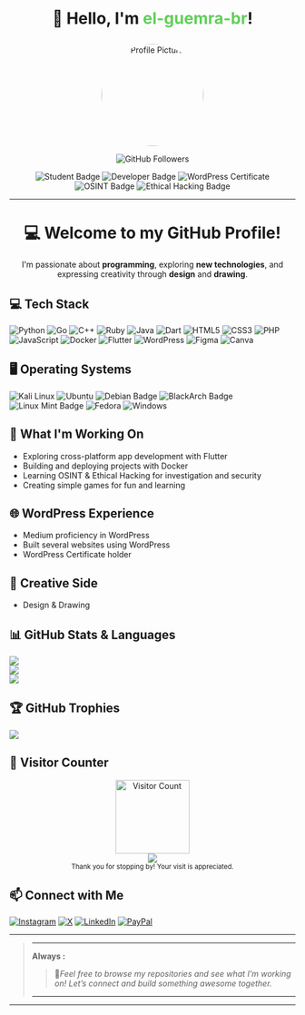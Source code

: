 
# <p align="center">👋 Hello, I'm <span style="color: #61cf5a;">el-guemra-br</span>!
</p>

<p align="center">
  <img src="https://github.com/el-guemra-br.png" alt="Profile Picture" width="180" style="border-radius: 50%;" />
</p>

<p align="center">
  <img src="https://img.shields.io/github/followers/el-guemra-br?label=Followers&style=social" alt="GitHub Followers"/> 
<p align="center"> 
  <img src="https://img.shields.io/badge/Student-blue?style=flat-square" alt="Student Badge"/>
  <img src="https://img.shields.io/badge/Developer-green?style=flat-square" alt="Developer Badge"/>
  <img src="https://img.shields.io/badge/WordPress%20Certified-ff69b4?style=flat-square" alt="WordPress Certificate"/>
  <img src="https://img.shields.io/badge/OSINT-blue?style=flat-square" alt="OSINT Badge"/>
  <img src="https://img.shields.io/badge/Ethical%20Hacking-orange?style=flat-square" alt="Ethical Hacking Badge"/>

</p>

---

<h1 align="center">💻 Welcome to my GitHub Profile!</h1>

<p align="center">
I'm passionate about <b> programming</b>,  
exploring <b> new technologies</b>,  
and expressing creativity through <b> design</b> and <b> drawing</b>.
</p>


## 💻 Tech Stack

![Python](https://img.shields.io/badge/-Python-3776AB?logo=python&logoColor=white&style=flat)
![Go](https://img.shields.io/badge/-Go-00ADD8?logo=go&logoColor=white&style=flat)
![C++](https://img.shields.io/badge/C++-%2300599C.svg?logo=c%2B%2B&logoColor=white)
![Ruby](https://img.shields.io/badge/-Ruby-E72126?logo=Ruby&logoColor=white&style=flat)
![Java](https://img.shields.io/badge/-Java-007396?logo=java&logoColor=white&style=flat)
![Dart](https://img.shields.io/badge/-Dart-0175C2?logo=dart&logoColor=white&style=flat)
![HTML5](https://img.shields.io/badge/-HTML5-E34F26?logo=html5&logoColor=white&style=flat)
![CSS3](https://img.shields.io/badge/-CSS3-1572B6?logo=css3&logoColor=white&style=flat)
![PHP](https://img.shields.io/badge/php-%23777BB4.svg?&logo=php&logoColor=white)
![JavaScript](https://img.shields.io/badge/-JavaScript-F7DF1E?logo=javascript&logoColor=black&style=flat)
![Docker](https://img.shields.io/badge/-Docker-2496ED?logo=docker&logoColor=white&style=flat)
![Flutter](https://img.shields.io/badge/-Flutter-02569B?logo=flutter&logoColor=white&style=flat)
![WordPress](https://img.shields.io/badge/-WordPress-21759B?logo=wordpress&logoColor=white&style=flat)
![Figma](https://img.shields.io/badge/Figma-F24E1E?logo=figma&logoColor=white)
![Canva](https://img.shields.io/badge/Canva-%2300C4CC.svg?&logo=Canva&logoColor=white)

## 🖥️ Operating Systems

![Kali Linux](https://img.shields.io/badge/-Kali%20Linux-557C94?logo=linux&logoColor=white&style=flat)
![Ubuntu](https://img.shields.io/badge/-Ubuntu-E95420?logo=ubuntu&logoColor=white&style=flat)
![Debian Badge](https://img.shields.io/badge/-Debian-A81D33?logo=debian&logoColor=white&style=flat)
![BlackArch Badge](https://img.shields.io/badge/-BlackArch-000000?logo=archlinux&logoColor=white&style=flat)
![Linux Mint Badge](https://img.shields.io/badge/-Linux%20Mint-87CF3E?logo=linuxmint&logoColor=white&style=flat)
![Fedora](https://img.shields.io/badge/Fedora-51A2DA?logo=fedora&logoColor=fff)
![Windows](https://custom-icon-badges.demolab.com/badge/Windows-0078D6?logo=windows11&logoColor=white)

## 🚀 What I'm Working On 

- Exploring cross-platform app development with Flutter
- Building and deploying projects with Docker
- Learning OSINT & Ethical Hacking for investigation and security
- Creating simple games for fun and learning

## 🌐 WordPress Experience

- Medium proficiency in WordPress
- Built several websites using WordPress
- WordPress Certificate holder

## 🎨 Creative Side

- Design & Drawing

## 📊 GitHub Stats & Languages

![](https://github-readme-stats.vercel.app/api?username=el-guemra-br&theme=dark&hide_border=false&include_all_commits=false&count_private=false)<br/>
![](https://github-readme-stats.vercel.app/api/top-langs/?username=el-guemra-br&theme=dark&hide_border=false&include_all_commits=false&count_private=false&layout=compact)<br/>
![](https://nirzak-streak-stats.vercel.app/?user=el-guemra-br&theme=dark&hide_border=false)<br/>

## 🏆 GitHub Trophies

![](https://github-profile-trophy.vercel.app/?username=el-guemra-br&theme=radical&no-frame=false&no-bg=true&margin-w=4)

## 👀 Visitor Counter

<p align="center">
  <img src="https://github.com/el-guemra-br.png" alt="Visitor Count" width="130" />
  <br>
  <img src="https://visitor-badge.laobi.icu/badge?page_id=el-guemra-br.el-guemra-br&" />
  <br>
  <sub>
    Thank you for stopping by! Your visit is appreciated. 
  </sub>
</p>

<div align="center">

</div>

## 📫 Connect with Me

[![Instagram](https://img.shields.io/badge/Instagram-%23E4405F.svg?logo=Instagram&logoColor=white)](https://www.instagram.com/el_guemra_br/)
[![X](https://img.shields.io/badge/-%23000000.svg?logo=X&logoColor=white)](https://x.com/el_guemra_br)
[![LinkedIn](https://custom-icon-badges.demolab.com/badge/LinkedIn-0A66C2?logo=linkedin-white&logoColor=fff)](https://www.linkedin.com/in/el-guemra-br)
[![PayPal](https://img.shields.io/badge/PayPal-003087?logo=paypal&logoColor=fff)](https://paypal.me/elguemra)

---
>---
> **Always :**  
>> 🌟*Feel free to browse my repositories and see what I’m working on! Let’s connect and build something awesome together.*
>>
>---
---
